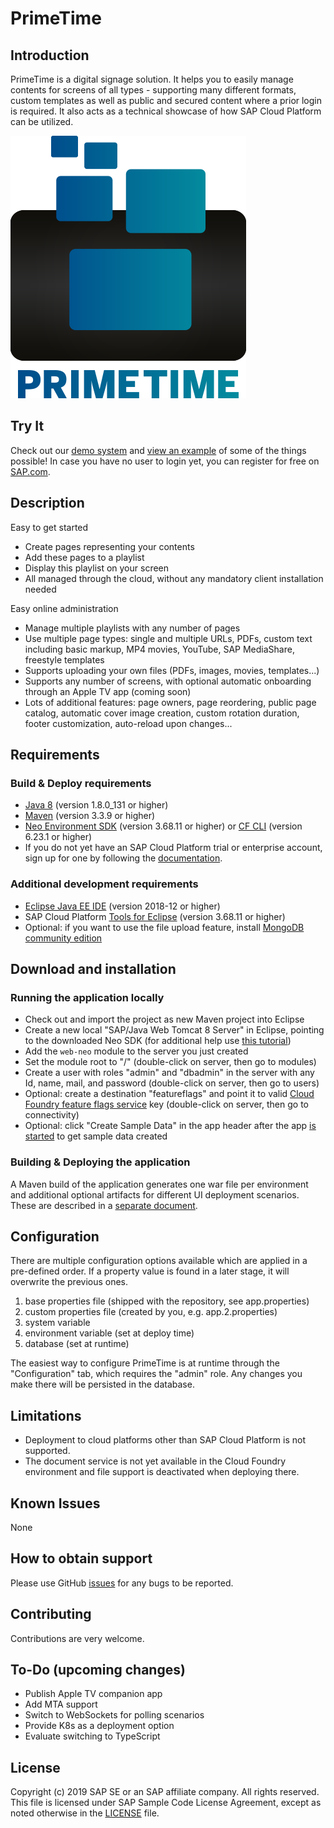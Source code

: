 # PrimeTime
## Introduction
PrimeTime is a digital signage solution. It helps you to easily manage contents for screens of all types - supporting many different formats, custom templates as well as public and secured content where a prior login is required. It also acts as a technical showcase of how SAP Cloud Platform can be utilized.

![PrimeTime](/common/web/src/main/webapp/ui/img/logo.png)

## Try It

Check out our [demo system](https://primetime.eu2.hana.ondemand.com) and [view an example](https://primetime.eu2.hana.ondemand.com/?screen=0) of some of the things possible! In case you have no user to login yet, you can register for free on [SAP.com](https://www.sap.com).

## Description
Easy to get started
  - Create pages representing your contents
  - Add these pages to a playlist
  - Display this playlist on your screen
  - All managed through the cloud, without any mandatory client installation needed
  
Easy online administration
  - Manage multiple playlists with any number of pages
  - Use multiple page types: single and multiple URLs, PDFs, custom text including basic markup, MP4 movies, YouTube, SAP MediaShare, freestyle templates 
  - Supports uploading your own files (PDFs, images, movies, templates...) 
  - Supports any number of screens, with optional automatic onboarding through an Apple TV app (coming soon)
  - Lots of additional features: page owners, page reordering, public page catalog, automatic cover image creation, custom rotation duration, footer customization, auto-reload upon changes... 

## Requirements
### Build & Deploy requirements
- [Java 8](http://www.oracle.com/technetwork/java/javase/downloads/index.html) (version 1.8.0_131 or higher)
- [Maven](https://maven.apache.org/download.cgi) (version 3.3.9 or higher)
- [Neo Environment SDK](https://tools.hana.ondemand.com/#cloud) (version 3.68.11 or higher) or [CF CLI](https://help.sap.com/viewer/65de2977205c403bbc107264b8eccf4b/Cloud/en-US/4ef907afb1254e8286882a2bdef0edf4.html) (version 6.23.1 or higher)
- If you do not yet have an SAP Cloud Platform trial or enterprise account, sign up for one by following the [documentation](https://cloudplatform.sap.com/try.html).
### Additional development requirements
- [Eclipse Java EE IDE](https://www.eclipse.org/downloads/packages/) (version 2018-12 or higher)
-  SAP Cloud Platform [Tools for Eclipse](https://tools.hana.ondemand.com/#cloud) (version 3.68.11 or higher)
  - Optional: if you want to use the file upload feature, install [MongoDB community edition](https://help.sap.com/viewer/b0cc1109d03c4dc299c215871eed8c42/Cloud/en-US/1c6d4a951e7c48c1acfd29b63b56ef43.html)
  
## Download and installation

### Running the application locally
  - Check out and import the project as new Maven project into Eclipse
  - Create a new local "SAP/Java Web Tomcat 8 Server" in Eclipse, pointing to the downloaded Neo SDK (for additional help use [this tutorial](https://developers.sap.com/tutorials/hcp-java-eclipse-setup.html))
  - Add the `web-neo` module to the server you just created
  - Set the module root to "/" (double-click on server, then go to modules)
  - Create a user with roles "admin" and "dbadmin" in the server with any Id, name, mail, and password (double-click on server, then go to users)
  - Optional: create a destination "featureflags" and point it to valid [Cloud Foundry feature flags service](https://help.sap.com/viewer/2250efa12769480299a1acd282b615cf/Cloud/en-US/29788680118a41cb85b6bb691507f821.html) key (double-click on server, then go to connectivity)
  - Optional: click "Create Sample Data" in the app header after the app [is started](http://localhost:8080) to get sample data created

### Building & Deploying the application
A Maven build of the application generates one war file per environment and additional optional artifacts for different UI deployment scenarios. These are described in a [separate document](/DEPLOYING.md).

## Configuration
There are multiple configuration options available which are applied in a pre-defined order. If a property value is found in a later stage, it will overwrite the previous ones.

1. base properties file (shipped with the repository, see app.properties)
2. custom properties file (created by you, e.g. app.2.properties)
3. system variable
4. environment variable (set at deploy time)
5. database (set at runtime) 

The easiest way to configure PrimeTime is at runtime through the "Configuration" tab, which requires the "admin" role. Any changes you make there will be persisted in the database.

## Limitations
  - Deployment to cloud platforms other than SAP Cloud Platform is not supported.
  - The document service is not yet available in the Cloud Foundry environment and file support is deactivated when deploying there.

## Known Issues
None

## How to obtain support
Please use GitHub [issues](https://github.com/SAP/cloud-primetime/issues/new) for any bugs to be reported.

## Contributing
Contributions are very welcome.

## To-Do (upcoming changes)
  - Publish Apple TV companion app
  - Add MTA support 
  - Switch to WebSockets for polling scenarios
  - Provide K8s as a deployment option
  - Evaluate switching to TypeScript 

## License
Copyright (c) 2019 SAP SE or an SAP affiliate company. All rights reserved. This file is licensed under SAP Sample Code License Agreement, except as noted otherwise in the [LICENSE](/LICENSE) file.
